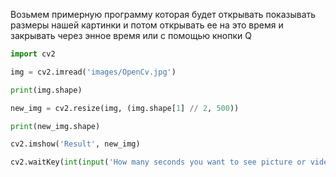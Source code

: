 Возьмем примерную программу которая будет открывать показывать размеры нашей картинки и потом открывать ее на это время и закрывать через энное время или с помощью кнопки Q

```python
import cv2

img = cv2.imread('images/OpenCv.jpg')

print(img.shape)

new_img = cv2.resize(img, (img.shape[1] // 2, 500))

print(new_img.shape)

cv2.imshow('Result', new_img)

cv2.waitKey(int(input('How many seconds you want to see picture or video: ')))

```

